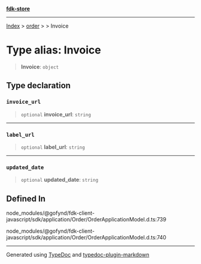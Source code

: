 [**fdk-store**](../../../README.md)
***

[Index](../../../API.md) > [order](../../README.md) > [<internal>](../README.md) > Invoice

# Type alias: Invoice

> **Invoice**: `object`

## Type declaration

### `invoice_url`

> `optional` **invoice\_url**: `string`

***

### `label_url`

> `optional` **label\_url**: `string`

***

### `updated_date`

> `optional` **updated\_date**: `string`

## Defined In

node\_modules/@gofynd/fdk-client-javascript/sdk/application/Order/OrderApplicationModel.d.ts:739

node\_modules/@gofynd/fdk-client-javascript/sdk/application/Order/OrderApplicationModel.d.ts:740

***
Generated using [TypeDoc](https://typedoc.org/) and [typedoc-plugin-markdown](https://www.npmjs.com/package/typedoc-plugin-markdown)
